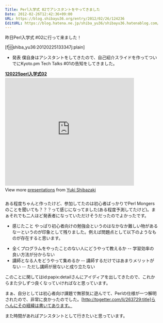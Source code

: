 ```yaml
---
Title: Perl入学式 02でアシスタントをやってきました
Date: 2012-02-26T12:42:36+09:00
URL: https://blog.shibayu36.org/entry/2012/02/26/124236
EditURL: https://blog.hatena.ne.jp/shiba_yu36/shibayu36.hatenablog.com/atom/entry/12704346814673951387
---
```


昨日Perl入学式 #02に行って来ました！

[f:id:shiba_yu36:20120225133347j:plain]

* 発表
僕自身はアシスタントをしてきたので、自己紹介スライドを作ってついでにKyoto.pm Tech Talks #01の告知をしてきました。

<div style="width:425px" id="__ss_11751805"> <strong style="display:block;margin:12px 0 4px"><a href="http://www.slideshare.net/shibayu36/120225perl02-11751805" title="120225perl入学式02" target="_blank">120225perl入学式02</a></strong> <iframe src="http://www.slideshare.net/slideshow/embed_code/11751805" width="425" height="355" frameborder="0" marginwidth="0" marginheight="0" scrolling="no"></iframe> <div style="padding:5px 0 12px"> View more <a href="http://www.slideshare.net/" target="_blank">presentations</a> from <a href="http://www.slideshare.net/shibayu36" target="_blank">Yuki Shibazaki</a> </div> </div>

ある程度ちゃんと作ったけど、参加してたのは初心者ばっかりでPerl Mongersのことを聞いても？？？って感じになってました(ある程度予測してたけど)。まぁそれでも二人ほど発表者になっていただけそうだったのでよかったです。


* 感じたこと
やっぱり初心者向けの勉強会というのはなかなか難しい物があるなーというのが印象として残りました。例えば問題点として以下のようなものが存在すると思います。
- 全くプログラムをやったことのない人にどうやって教えるか
-- 学習効率の良い方法が分からない
- 講師となる人をどうやって集めるか
-- 講師するだけではあまりメリットがない
-- ただし講師が居ないと成り立たない

このことに関してはid:papix:detailさんにアイディアを出してきたので、これからまた少しずつ良くなっていければなと思っています。

まぁ、自分としては初心者向け課題で無邪気に遊んでて、Perlの仕様が一つ解明されたので、非常に良かったのでした。[http://togetter.com/li/263729:title]らへんにその経緯は書いてあります。

また時間があればアシスタントとして行きたいと思っています。
